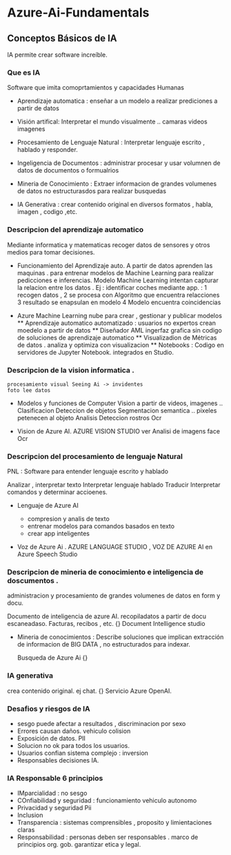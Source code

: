 # Azure-Ai-Fundamentals

## Conceptos Básicos de IA

IA permite crear software increíble.

### Que es IA
Software que imita comoprtamientos y capacidades Humanas

* Aprendizaje automatica : enseñar a un modelo a realizar prediciones a partir de datos 

* Visión artifical: Interpretar el mundo visualmente .. camaras videos imagenes

* Procesamiento de Lenguaje Natural : Interpretar lenguaje escrito , hablado y responder.

* Ingeligencia de Documentos : administrar procesar y usar volumnen de datos de documentos  o formualrios

* Mineria de Conocimiento : Extraer informacion de grandes volumenes de datos no estructurasdos para realizar busquedas

* IA Generativa : crear contenido original en diversos formatos , habla, imagen , codigo ,etc.


### Descripcion del aprendizaje automatico 
Mediante informatica y matematicas recoger datos de sensores y otros medios para tomar decisiones.

* Funcionamiento del Aprendizaje auto.
A partir de datos aprenden las maquinas . para entrenar modelos de Machine Learning para realizar pedicciones e inferencias.
Modelo Machine Learning intentan  capturar la relacion entre los datos .
Ej : identificar coches mediante app. : 
        1 recogen datos , 
        2 se procesa con Algoritmo que encuentra relacciones
        3 resultado se enapsulan en modelo 
        4 Modelo encuentra coincidencias 
        
* Azure Machine Learning  nube para crear , gestionar y publicar modelos 
    ** Aprendizaje automatico automatizado : usuarios no expertos crean moedelo a partir de datos
    ** Diseñador AML ingerfaz grafica sin codigo de soluciones de aprendizaje automatico
    ** Visualizadion de Métricas de datos . analiza y optimiza con visualizacion
    ** Notebooks : Codigo en servidores de Jupyter Notebook. integrados en Studio.


### Descripcion de la vision informatica .
    procesamiento visual Seeing Ai -> invidentes
    foto lee datos 

* Modelos y funciones de Computer Vision a partir de videos, imagenes ..
    Clasificacion 
    Deteccion de objetos
    Segmentacion semantica .. pixeles petenecen al objeto
    Analisis
    Deteccion rostros
    Ocr 

* Vision de Azure AI. AZURE VISION STUDIO ver
    Analisi de imagens 
    face
    Ocr


### Descripcion del procesamiento de lenguaje Natural 
PNL : Software para entender lenguaje escrito y hablado

Analizar , interpretar texto 
Interpretar lenguaje hablado
Traducir
Interpretar comandos y determinar accioenes.

* Lenguaje de Azure AI  
    - compresion y analis de texto 
    - entrenar modelos para comandos basados en texto 
    - crear app inteligentes

* Voz de Azure Ai .
AZURE LANGUAGE STUDIO , 
VOZ DE AZURE AI en Azure Speech Studio 

### Descripcion de mineria de conocimiento e inteligencia de doscumentos .
administracion y procesamiento de grandes volumenes de datos en form y docu.

Documento de inteligencia de azure AI. recopiladatos a partir de docu escaneadaso.
Facturas, recibos , etc.
{} Document Intelligence studio 

* Mineria de conocimientos : Describe soluciones que implican extracción de informacion de BIG DATA , no estructurados para indexar.

    Busqueda de Azure Ai {} 

### IA generativa 
crea contenido original. ej chat.
{} Servicio Azure OpenAI.


### Desafios y riesgos de IA 

* sesgo puede afectar a resultados , discriminacion por sexo
* Errores causan daños. vehiculo colision
* Exposición de datos. PII 
* Solucion no ok para todos los usuarios. 
* Usuarios confian sistema complejo  : inversion
* Responsables decisiones IA.


### IA Responsable 6 principios

* IMparcialidad : no sesgo
* COnfiabilidad y seguridad : funcionamiento vehiculo autonomo
* Privacidad y seguridad Pii 
* Inclusion 
* Transparencia : sistemas comprensibles , proposito y limientaciones claras
* Responsabilidad : personas deben ser responsables . marco de principios org. gob. garantizar etica y legal.




